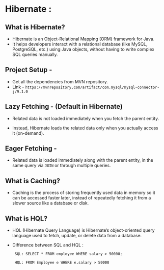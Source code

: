 
# Hibernate :


## What is Hibernate? 
- Hibernate is an Object-Relational Mapping (ORM) framework for Java. 
- It helps developers interact with a relational database (like MySQL, PostgreSQL, etc.) using Java objects, without having to write complex SQL queries manually.


## Project Setup - 
- Get all the dependencies from MVN repository.
- Link - 
    `https://mvnrepository.com/artifact/com.mysql/mysql-connector-j/9.1.0`


## Lazy Fetching - (Default in Hibernate)
- Related data is not loaded immediately when you fetch the parent entity.

- Instead, Hibernate loads the related data only when you actually access it (on-demand).

## Eager Fetching -
- Related data is loaded immediately along with the parent entity, in the same query via `JOIN` or through multiple queries.


## What is Caching?
- Caching is the process of storing frequently used data in memory so it can be accessed faster later, instead of repeatedly fetching it from a slower source like a database or disk.


## What is HQL?
- HQL (Hibernate Query Language) is Hibernate’s object-oriented query language used to fetch, update, or delete data from a database.

-  Difference between SQL and HQL :

        SQL: SELECT * FROM employee WHERE salary > 50000;

        HQL: FROM Employee e WHERE e.salary > 50000
